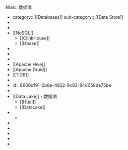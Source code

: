 Alias:: 数据库

- category:: [[Databases]]
  sub-category:: [[Data Store]]
-
-
- [[NoSQL]]
	- [[ClinkHouse]]
	- [[Hbase]]
-
-
-
- [[Apache Hive]]
- [[Apache Druid]]
- [[TiDB]]
-
- id:: 6606df91-0b8e-4832-9c93-84d058de75be
-
- [[Data Lake]] - 数据湖
	- [[Hudi]]
	- [[DataLake]]
-
	-
-
-
-
-
-